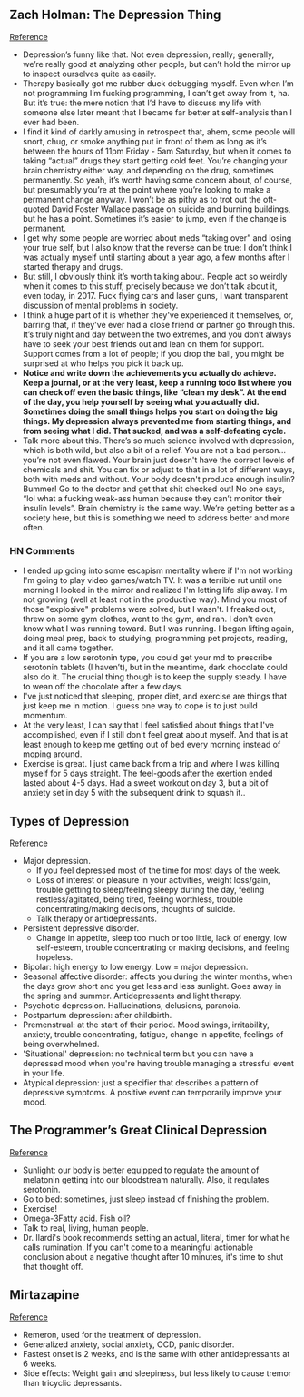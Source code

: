 ## Zach Holman: The Depression Thing
[Reference](https://zachholman.com/posts/the-depression-thing)

- Depression’s funny like that. Not even depression, really; generally, we’re really good at analyzing other people, but can’t hold the mirror up to inspect ourselves quite as easily.
- Therapy basically got me rubber duck debugging myself. Even when I’m not programming I’m fucking programming, I can’t get away from it, ha. But it’s true: the mere notion that I’d have to discuss my life with someone else later meant that I became far better at self-analysis than I ever had been.
-  I find it kind of darkly amusing in retrospect that, ahem, some people will snort, chug, or smoke anything put in front of them as long as it’s between the hours of 11pm Friday - 5am Saturday, but when it comes to taking “actual” drugs they start getting cold feet. You’re changing your brain chemistry either way, and depending on the drug, sometimes permanently. So yeah, it’s worth having some concern about, of course, but presumably you’re at the point where you’re looking to make a permanent change anyway. I won’t be as pithy as to trot out the oft-quoted David Foster Wallace passage on suicide and burning buildings, but he has a point. Sometimes it’s easier to jump, even if the change is permanent.
- I get why some people are worried about meds “taking over” and losing your true self, but I also know that the reverse can be true: I don’t think I was actually myself until starting about a year ago, a few months after I started therapy and drugs.
- But still, I obviously think it’s worth talking about. People act so weirdly when it comes to this stuff, precisely because we don’t talk about it, even today, in 2017. Fuck flying cars and laser guns, I want transparent discussion of mental problems in society.
- I think a huge part of it is whether they've experienced it themselves, or, barring that, if they've ever had a close friend or partner go through this. It’s truly night and day between the two extremes, and you don’t always have to seek your best friends out and lean on them for support. Support comes from a lot of people; if you drop the ball, you might be surprised at who helps you pick it back up.
- **Notice and write down the achievements you actually do achieve. Keep a journal, or at the very least, keep a running todo list where you can check off even the basic things, like “clean my desk”. At the end of the day, you help yourself by seeing what you actually did. Sometimes doing the small things helps you start on doing the big things. My depression always prevented me from starting things, and from seeing what I did. That sucked, and was a self-defeating cycle.**
- Talk more about this. There’s so much science involved with depression, which is both wild, but also a bit of a relief. You are not a bad person… you’re not even flawed. Your brain just doesn't have the correct levels of chemicals and shit. You can fix or adjust to that in a lot of different ways, both with meds and without. Your body doesn't produce enough insulin? Bummer! Go to the doctor and get that shit checked out! No one says, “lol what a fucking weak-ass human because they can’t monitor their insulin levels”. Brain chemistry is the same way. We’re getting better as a society here, but this is something we need to address better and more often.

### HN Comments

- I ended up going into some escapism mentality where if I'm not working I'm going to play video games/watch TV. It was a terrible rut until one morning I looked in the mirror and realized I'm letting life slip away. I'm not growing (well at least not in the productive way). Mind you most of those "explosive" problems were solved, but I wasn't. I freaked out, threw on some gym clothes, went to the gym, and ran. I don't even know what I was running toward. But I was running. I began lifting again, doing meal prep, back to studying, programming pet projects, reading, and it all came together.
- If you are a low serotonin type, you could get your md to prescribe serotonin tablets (I haven’t), but in the meantime, dark chocolate could also do it. The crucial thing though is to keep the supply steady. I have to wean off the chocolate after a few days.
- I've just noticed that sleeping, proper diet, and exercise are things that just keep me in motion. I guess one way to cope is to just build momentum.
- At the very least, I can say that I feel satisfied about things that I've accomplished, even if I still don't feel great about myself. And that is at least enough to keep me getting out of bed every morning instead of moping around.
- Exercise is great. I just came back from a trip and where I was killing myself for 5 days straight. The feel-goods after the exertion ended lasted about 4-5 days. Had a sweet workout on day 3, but a bit of anxiety set in day 5 with the subsequent drink to squash it..

## Types of Depression
[Reference](https://www.webmd.com/depression/guide/depression-types#1)

- Major depression.
  - If you feel depressed most of the time for most days of the week.
  - Loss of interest or pleasure in your activities, weight loss/gain, trouble getting to sleep/feeling sleepy during the day, feeling restless/agitated, being tired, feeling worthless, trouble concentrating/making decisions, thoughts of suicide.
  - Talk therapy or antidepressants.
- Persistent depressive disorder.
  - Change in appetite,  sleep too much or too little, lack of energy, low self-esteem, trouble concentrating or making decisions, and feeling hopeless.
- Bipolar: high energy to low energy. Low = major depression.
- Seasonal affective disorder: affects you during the winter months, when the days grow short and you get less and less sunlight. Goes away in the spring and summer. Antidepressants and light therapy.
- Psychotic depression. Hallucinations, delusions, paranoia.
- Postpartum depression: after childbirth.
- Premenstrual: at the start of their period. Mood swings, irritability, anxiety, trouble concentrating, fatigue, change in appetite, feelings of being overwhelmed.
- 'Situational' depression: no technical term but you can have a depressed mood when you're having trouble managing a stressful event in your life.
- Atypical depression: just a specifier that describes a pattern of depressive symptoms. A positive event can temporarily improve your mood.

## The Programmer’s Great Clinical Depression
[Reference](https://simpleprogrammer.com/2016/10/07/programmers-great-clinical-depression/)

- Sunlight: our body is better equipped to regulate the amount of melatonin getting into our bloodstream naturally. Also, it regulates serotonin.
- Go to bed: sometimes, just sleep instead of finishing the problem.
- Exercise!
- Omega-3Fatty acid. Fish oil?
- Talk to real, living, human people.
- Dr. Ilardi's book recommends setting an actual, literal, timer for what he calls rumination. If you can't come to a meaningful actionable conclusion about a negative thought after 10 minutes, it's time to shut that thought off.

## Mirtazapine
[Reference](https://en.wikipedia.org/wiki/Mirtazapine)

- Remeron, used for the treatment of depression.
- Generalized anxiety, social anxiety, OCD, panic disorder.
- Fastest onset is 2 weeks, and is the same with other antidepressants at 6 weeks.
- Side effects: Weight gain and sleepiness, but less likely to cause tremor than tricyclic depressants.
